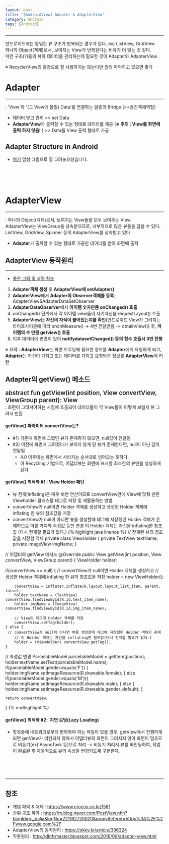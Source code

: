 ```yaml
---
layout: post
title: "[AndroidView] Adapter & AdapterView"
category: Android
tags: [Android]
---
```

-------------------
  
안드로이드에는 <span class="color_pointEmeraldGreen">동일한 뷰 구조</span>가 반복되는 경우가 있다. ex) ListView, GridView<br/>
<span class="color_pointEmeraldGreen">하나의 Object(객체)로서, 보여지는 View</span>가 반복된다는 비유가 더 맞는 것 같다.<br/>
이런 구조(?)들의 뷰와 데이터를 관리하는데 필요한 것이 Adapter와 AdapterView.<br/>
  
<span class="color_pointRed">※ RecyclerView의 등장으로 잘 사용하지는 않는다만 원리 파악하고 있으면 좋다</span>
  
  
# Adapter
-------------------
 : '<span class="color_pointEmeraldGreen">View</span>'와 '(그 View에 올릴) Data'를 연결하는 일종의 Bridge (<<중간객체역할)  
 - 데이터 받고 관리 <span class="color_blurredGray"> >> set Data</span>  
 - **AdapterView**가 출력할 수 있는 형태로 데이터를 제공 (**※ 주의 : View를 화면에 출력 하지 않음!** )  <span class="color_blurredGray"> >> Data를 View 출력 형태로 가공</span>  

## Adapter Structure in Android
 - [여기](https://m.blog.naver.com/PostView.nhn?blogId=gi_balja&logNo=221162720020&proxyReferer=https%3A%2F%2Fwww.google.com%2F&view=img_2) 엄청 그림으로 잘 그려놓으셨습니다.
<br/>
<br/>
<br/>
  
# AdapterView
-------------------
 : <span class="color_pointEmeraldGreen">하나의 Object(객체)로서, 보여지는 View</span>들을 모두 보여주는 View  
AdapterView는 ViewGroup을 상속받으므로, 내부적으로 많은 뷰들을 담을 수 있다.  
ListView, GridView, Spinner 등이 AdapterView를 상속받고 있다  
 - **Adapter**가 출력할 수 있는 형태로 가공한 데이터를 받아 화면에 출력  
  
## AdapterView 동작원리 
<hr class="line_dot"/>
  
 - [좋은 그림 및 설명 참조](https://okky.kr/article/396324)  

1) **Adapter객체 생성** 후 **AdapterView에 setAdapter()**  
2) **AdapterView**에서 **Adapter의 Observer객체를 등록** : AdapterView$AdapterDataSetObserver  
3) **AdapterDataObserver**에서 **아이템 숫자만큼 onChanged() 호출**  
4) onChanged() 단계에서 각 아이템 view들이 자기자신을 requestLayout() 호출  
5) **AdapterView는 자신의 자식이 붙어있는지를 확인**<span class="color_blurredGray">(안드로이드 View가 그려지는 라이프사이클에 따라 ononMeasure() -> 4번 전달받음 -> obtainView())</span> 후, **아이템의 수 만큼 getview() 호출**  
6) 이후 데이터에 변경이 있어 **notifydatasetChanged() 등의 함수 호출시 3번 진행**  
  
<span class="color_pointRed">※ 요약 :  **AdapterView**는 화면 드로잉에 필요한 정보를 **Adapter**에게 요청하게 되고,   **Adapter**는 자신이 가지고 있는 데이터를 가지고 요청받은 정보를 **AdapterView**에 리턴</span>  
  
  
## Adapter의 getView() 메소드
<div class="line_dot"/>
<div style="
    font-weight: 600;
    font-size: 19px;" class="border_light">
    abstract fun getView(int position, View convertView, ViewGroup parent): View
</div>
: 화면이 그려져야하는 시점에 호출되어 데이터들이 각 <span class="color_pointEmeraldGreen">View</span>들이 어떻게 보일지 뷰 그려서 반환  
  
#### getView() 파라미터 convertView는?
- #1) 기존에 화면에 그렸던 뷰가 존재하지 않으면, null값이 전달됨
- #2) 이전에 화면에 그려졌다가 보이지 않게 된 뷰가 존재한다면, null이 아닌 값이 전달됨    
  * 4.0 이후에는 화면에서 사라지는 순서대로 넘어오는 듯하다.
  * 이 Recycling 기법으로, 어댑터뷰는 화면에 표시할 최소한의 뷰만을 생성하게 된다.
  
#### getView() 최적화 #1 : View Holder 패턴
- 뷰 전개(inflating)은 매우 비싼 연산이므로 convertView안에 <span class="color_pointEmeraldGreen">View</span>에 맞춰 만든 Viewholder 클래스를 태그로 저장 및 재활용하는 방법  
- convertView가 null이면 Holder 객체를 생성하고 생성한 Holder 객체에 inflating 한 뷰의 참조값을 저장  
- convertView가 null이 아니면 뷰를 생성할때 태그에 저장했던 Holder 객체가 존재하므로 이를 가져와 속성값 등만 변경 이 Holder 객체는 자신을 inflating한 참조값 <span class="color_blurredGray">(다시 전개할 필요가 없다.)
{% highlight java linenos %}
// 전개된 뷰의 참조값을 저장할 객체
private class ViewHolder {
    private TextView textName;
    private ImageView imgName;
}

// 어댑터의 getView 메서드
@Override
public View getView(int position, View convertView, ViewGroup parent) {
    ViewHolder holder;

 if(convertView == null) {
     // convertView가 null이면 Holder 객체를 생성하고 
     // 생성한 Holder 객체에 inflating 한 뷰의 참조값을 저장
        holder = new ViewHolder();

        convertView = inflater.inflate(R.layout.layout_list_item, parent, false);
        holder.textName = (TextView) convertView.findViewById(R.id.text_item_name);
        holder.imgName = (ImageView) convertView.findViewById(R.id.img_item_name);
        
        // View의 태그에 Holder 객체를 저장
        convertView.setTag(holder);
    } else {
     // convertView가 null이 아니면 뷰를 생성할때 태그에 저장했던 Holder 객체가 존재
        // 이 Holder 객체는 자신을 inflating한 참조값(다시 전개할 필요가 없다.)
        holder = (ViewHolder) convertView.getTag();
    }

 // 속성값 변경
    ParcelableModel parcelableModel = getItem(position);
    holder.textName.setText(parcelableModel.name);
    if(parcelableModel.gender.equals('F')) {
        holder.imgName.setImageResource(R.drawable.female);
    } else if(parcelableModel.gender.equals('M')){
        holder.imgName.setImageResource(R.drawable.male);
    } else {
      holder.imgName.setImageResource(R.drawable.gender_default);
    }
    
    return convertView;
}
{% endhighlight %}

#### getView() 최적화 #2 : 지연 로딩(Lazy Loading)
- 항목중에 네트워크로부터 받아와야 하는 파일이 있을 경우,   getView에서 진행하게 되면 getView가 리턴되지 않아서 어댑터뷰의 화면이 그려지지 않아 화면이 멈추므로   비동기(ex) AsyncTask 등)으로 처리 -> 비동기 처리시 뷰를 바인딩하여, 작업이 완료된 후 자동적으로 뷰의 속성을 변경되도록 구현한다.
<br/>
<br/>
<br/>
  
-------------------
## 참조
* 개념 파악 & 예제 : <https://www.crocus.co.kr/1581>
* 상위 구조 파악 : <https://m.blog.naver.com/PostView.nhn?blogId=gi_balja&logNo=221162720020&proxyReferer=https%3A%2F%2Fwww.google.com%2F>
* AdapterView의 동작원리 : <https://okky.kr/article/396324>
* 작동원리 : <http://dktfrmaster.blogspot.com/2016/09/adapter-view.html>
